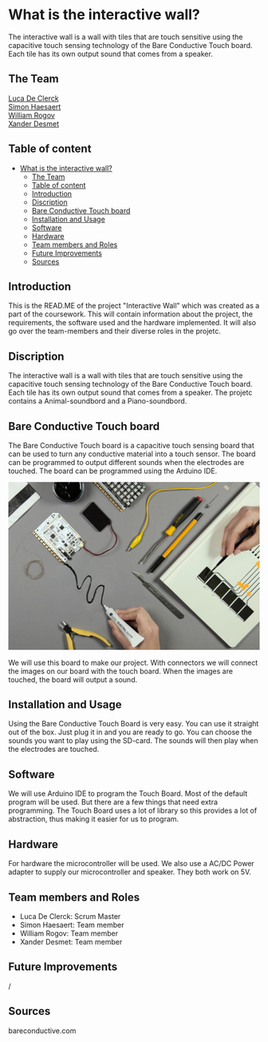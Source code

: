# What is the interactive wall?

The interactive wall is a wall with tiles that are touch sensitive using the capacitive touch sensing technology of the Bare Conductive Touch board. Each tile has its own output sound that comes from a speaker.

## The Team
[Luca De Clerck](https://github.com/LucaClrk)  
[Simon Haesaert](https://github.com/simonJIM)  
[William Rogov](https://github.com/Rwill03)  
[Xander Desmet](https://github.com/Sha88y)  

## Table of content
- [What is the interactive wall?](#what-is-the-interactive-wall)
  - [The Team](#the-team)
  - [Table of content](#table-of-content)
  - [Introduction](#introduction)
  - [Discription](#discription)
  - [Bare Conductive Touch board](#bare-conductive-touch-board)
  - [Installation and Usage](#installation-and-usage)
  - [Software](#software)
  - [Hardware](#hardware)
  - [Team members and Roles](#team-members-and-roles)
  - [Future Improvements](#future-improvements)
  - [Sources](#sources)


##  Introduction 

This is the READ.ME of the project  "Interactive Wall" which was created as a part of the coursework. This will contain information about the project, the requirements, the software used and the hardware implemented. It will also go over the team-members and their diverse roles in the projetc.

## Discription
The interactive wall is a wall with tiles that are touch sensitive using the capacitive touch sensing technology of the Bare Conductive Touch board. Each tile has its own output sound that comes from a speaker. The projetc contains a Animal-soundbord and a Piano-soundbord.

## Bare Conductive Touch board
The Bare Conductive Touch board is a capacitive touch sensing board that can be used to turn any conductive material into a touch sensor. The board can be programmed to output different sounds when the electrodes are touched. The board can be programmed using the Arduino IDE.

![Bare Conductive Touch board](./img/Bare-Conductive.jpg)

We will use this board to make our project. With connectors we will connect the images on our board with the touch board. When the images are touched, the board will output a sound.

## Installation and Usage
Using the Bare Conductive Touch Board is very easy. You can use it straight out of the box. Just plug it in and you are ready to go. You can choose the sounds you want to play using the SD-card. The sounds will then play when the electrodes are touched. 


## Software
We will use Arduino IDE to program the Touch Board. Most of the default program will be used. But there are a few things that need extra programming. The Touch Board uses a lot of library so this provides a lot of abstraction, thus making it easier for us to program.


## Hardware
For hardware the microcontroller will be used. We also use a AC/DC Power adapter to supply our microcontroller and speaker. They both work on 5V. 

## Team members and Roles
- Luca De Clerck: Scrum Master
- Simon Haesaert: Team member
- William Rogov: Team member
- Xander Desmet: Team member

## Future Improvements
/

## Sources
bareconductive.com
